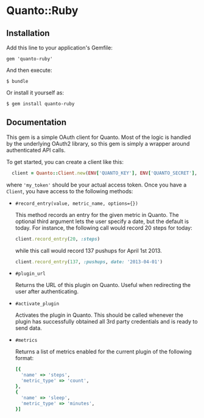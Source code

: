 # Quanto::Ruby

## Installation

Add this line to your application's Gemfile:

    gem 'quanto-ruby'

And then execute:

    $ bundle

Or install it yourself as:

    $ gem install quanto-ruby

## Documentation

This gem is a simple OAuth client for Quanto.
Most of the logic is handled by the underlying OAuth2 library, so this gem is simply a wrapper around authenticated API calls.

To get started, you can create a client like this:

```ruby
  client = Quanto::Client.new(ENV['QUANTO_KEY'], ENV['QUANTO_SECRET'], access_token: 'my token')
```

where `'my_token'` should be your actual access token. Once you have a `Client`, you have access to the following methods:

- `#record_entry(value, metric_name, options={})`

    This method records an entry for the given metric in Quanto.
    The optional third argument lets the user specify a date, but the default is today.
    For instance, the following call would record 20 steps for today:

    ```ruby
    client.record_entry(20, :steps)
    ```

    while this call would record 137 pushups for April 1st 2013.

    ```ruby
    client.record_entry(137, :pushups, date: '2013-04-01')
    ```

- `#plugin_url`

    Returns the URL of this plugin on Quanto.
    Useful when redirecting the user after authenticating.

- `#activate_plugin`

    Activates the plugin in Quanto.
    This should be called whenever the plugin has successfully obtained all 3rd party credentials and is ready to send data.

- `#metrics`

    Returns a list of metrics enabled for the current plugin of the following format:

    ```ruby
    [{
      'name' => 'steps',
      'metric_type' => 'count',
    },
    {
      'name' => 'sleep',
      'metric_type' => 'minutes',
    }]
    ```

